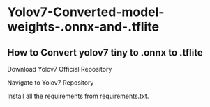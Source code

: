 # Yolov7-Converted-model-weights-.onnx-and-.tflite

## How to Convert yolov7 tiny to .onnx to .tflite

Download Yolov7 Official Repository

Navigate to Yolov7 Repository

Install all the requirements from requirements.txt.

